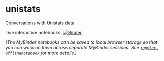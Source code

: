 # unistats
Conversations with Unistats data

Live interactive notebooks: [![Binder](https://mybinder.org/badge_logo.svg)](https://mybinder.org/v2/gh/ConversationsWithData/unistats/HEAD)

*(The MyBinder notebooks can be saved to local browser storage so that you can work on them across separate MyBinder sessions. See [`jupyter-offlinenotebook`](https://github.com/manics/jupyter-offlinenotebook) for more details.)*